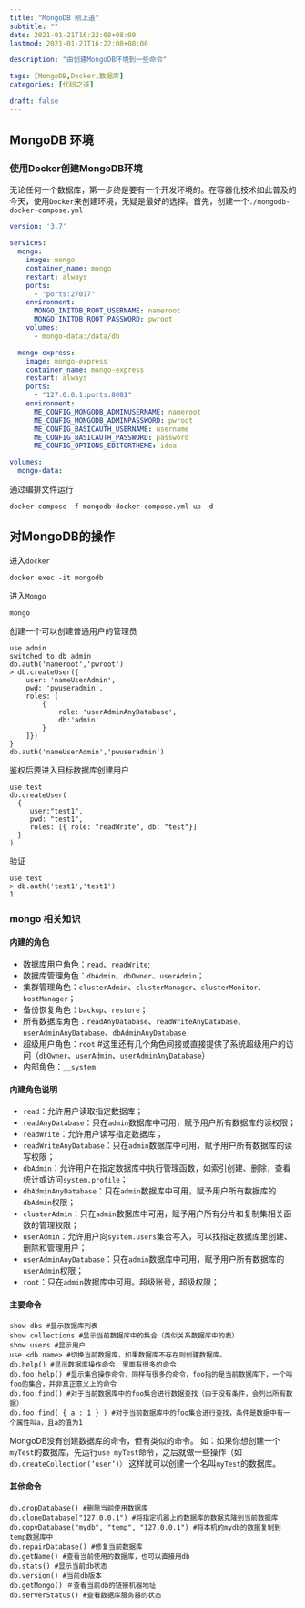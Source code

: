 ```yaml
---
title: "MongoDB 刚上道"
subtitle: ""
date: 2021-01-21T16:22:08+08:00
lastmod: 2021-01-21T16:22:08+08:00

description: "由创建MongoDB环境到一些命令"

tags: [MongoDB,Docker,数据库]
categories: [代码之道]

draft: false
---
```

<!--more-->

## MongoDB 环境

### 使用Docker创建MongoDB环境

无论任何一个数据库，第一步终是要有一个开发环境的。在容器化技术如此普及的今天，使用`Docker`来创建环境，无疑是最好的选择。首先，创建一个`./mongodb-docker-compose.yml`

``` yml ./mongodb-docker-compose.yml
version: '3.7'

services:
  mongo:
    image: mongo
    container_name: mongo
    restart: always
    ports:
      - "ports:27017"
    environment:
      MONGO_INITDB_ROOT_USERNAME: nameroot
      MONGO_INITDB_ROOT_PASSWORD: pwroot
    volumes:
      - mongo-data:/data/db

  mongo-express:
    image: mongo-express
    container_name: mongo-express
    restart: always
    ports:
      - "127.0.0.1:ports:8081"
    environment:
      ME_CONFIG_MONGODB_ADMINUSERNAME: nameroot
      ME_CONFIG_MONGODB_ADMINPASSWORD: pwroot
      ME_CONFIG_BASICAUTH_USERNAME: username
      ME_CONFIG_BASICAUTH_PASSWORD: password
      ME_CONFIG_OPTIONS_EDITORTHEME: idea

volumes:
  mongo-data:
```

通过编排文件运行

``` shell
docker-compose -f mongodb-docker-compose.yml up -d
```

## 对MongoDB的操作

进入`docker`

``` shell
docker exec -it mongodb
```

进入`Mongo`

``` shell
mongo
```

创建一个可以创建普通用户的管理员

``` mongo
use admin
switched to db admin
db.auth('nameroot','pwroot')
> db.createUser({
    user: 'nameUserAdmin',
    pwd: 'pwuseradmin',
    roles: [
        {
            role: 'userAdminAnyDatabase',
            db:'admin'
        }
    ]})
}
db.auth('nameUserAdmin','pwuseradmin')
```

鉴权后要进入目标数据库创建用户

``` mongo
use test
db.createUser(
  {
     user:"test1",
     pwd: "test1",
     roles: [{ role: "readWrite", db: "test"}]
  }
)
```

验证

``` mongo
use test
> db.auth('test1','test1')
1
```

### mongo 相关知识

#### 内建的角色

- 数据库用户角色：`read`、`readWrite`;
- 数据库管理角色：`dbAdmin`、`dbOwner`、`userAdmin`；
- 集群管理角色：`clusterAdmin`、`clusterManager`、`clusterMonitor`、`hostManager`；
- 备份恢复角色：`backup`、`restore`；
- 所有数据库角色：`readAnyDatabase`、`readWriteAnyDatabase`、`userAdminAnyDatabase`、`dbAdminAnyDatabase`
- 超级用户角色：`root` #这里还有几个角色间接或直接提供了系统超级用户的访问（`dbOwner`、`userAdmin`、`userAdminAnyDatabase`）
- 内部角色：`__system`

#### 内建角色说明

- `read`：允许用户读取指定数据库；
- `readAnyDatabase`：只在`admin`数据库中可用，赋予用户所有数据库的读权限；
- `readWrite`：允许用户读写指定数据库；
- `readWriteAnyDatabase`：只在`admin`数据库中可用，赋予用户所有数据库的读写权限；
- `dbAdmin`：允许用户在指定数据库中执行管理函数，如索引创建、删除，查看统计或访问`system.profile`；
- `dbAdminAnyDatabase`：只在`admin`数据库中可用，赋予用户所有数据库的`dbAdmin`权限；
- `clusterAdmin`：只在`admin`数据库中可用，赋予用户所有分片和复制集相关函数的管理权限；
- `userAdmin`：允许用户向`system.users`集合写入，可以找指定数据库里创建、删除和管理用户；
- `userAdminAnyDatabase`：只在`admin`数据库中可用，赋予用户所有数据库的`userAdmin`权限；
- `root`：只在`admin`数据库中可用。超级账号，超级权限；

#### 主要命令

``` shell
show dbs #显示数据库列表
show collections #显示当前数据库中的集合（类似关系数据库中的表）
show users #显示用户
use <db name> #切换当前数据库，如果数据库不存在则创建数据库。
db.help() #显示数据库操作命令，里面有很多的命令
db.foo.help() #显示集合操作命令，同样有很多的命令，foo指的是当前数据库下，一个叫foo的集合，并非真正意义上的命令
db.foo.find() #对于当前数据库中的foo集合进行数据查找（由于没有条件，会列出所有数据）
db.foo.find( { a : 1 } ) #对于当前数据库中的foo集合进行查找，条件是数据中有一个属性叫a，且a的值为1
```

MongoDB没有创建数据库的命令，但有类似的命令。 如：如果你想创建一个`myTest`的数据库，先运行`use myTest`命令，之后就做一些操作（如 `db.createCollection(‘user’)）` 这样就可以创建一个名叫`myTest`的数据库。

#### 其他命令

``` shell
db.dropDatabase() #删除当前使用数据库
db.cloneDatabase("127.0.0.1") #将指定机器上的数据库的数据克隆到当前数据库
db.copyDatabase("mydb", "temp", "127.0.0.1") #将本机的mydb的数据复制到temp数据库中
db.repairDatabase() #修复当前数据库
db.getName() #查看当前使用的数据库，也可以直接用db
db.stats() #显示当前db状态
db.version() #当前db版本
db.getMongo() ＃查看当前db的链接机器地址
db.serverStatus() #查看数据库服务器的状态
```
